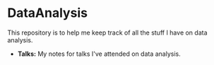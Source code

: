 # DataAnalysis

This repository is to help me keep track of all the stuff I have on data analysis.


- **Talks:** My notes for talks I've attended on data analysis.
